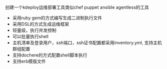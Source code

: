 创建一个kdeploy运维部署工具类似chef puppet ansible agentless的工具
- 采用ruby gem的方式编写生成二进制执行文件
- 采用DSL的方式生成运维框架
- 轻量级，执行并发控制
- 可以批量执行shell
- 主机清单及登录用户，ssh端口，ssh证书配置都采用inventory.yml, 支持主机群组配置
- 支持dochere的方式配置shell脚本执行
- 支持erb模版文件